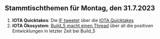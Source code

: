 ## Stammtischthemen für Montag, den 31.7.2023

1. **IOTA Quicktakes**: Die [IF tweetet](https://twitter.com/iota/status/1683401768250605569?s=20) über die [IOTA Quicktakes]()
2. **IOTA Ökosystem**: [Build_5 macht einen Thread](https://twitter.com/build5tech/status/1683736793697652736?s=20) über all die positiven Entwicklungen in letzter Zeit bei Build_5
